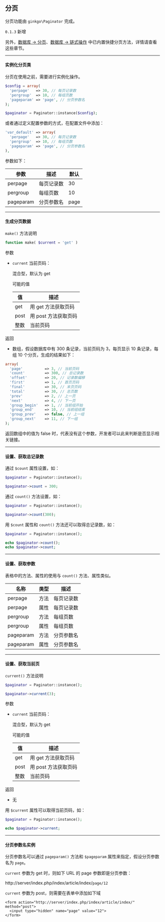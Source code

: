 ## 分页

分页功能由 `ginkgo\Paginator` 完成。

`0.1.3` 新增

另外，[数据库 -> 分页](../database/pagination.md)、[数据库 -> 链式操作](../database/chain_paginate.md) 中已内置快捷分页方法，详情请查看这些章节。

----------

#### 实例化分页类

分页在使用之前，需要进行实例化操作。

``` php
$config = array(
  'perpage'   => 30, // 每页记录数
  'pergroup'  => 10, // 每组页数
  'pageparam' => 'page', // 分页参数名
);

$paginator = Paginator::instance($config);
```

或者通过定义配置参数的方式，在配置文件中添加：

``` php
'var_default' => array(
  'perpage'   => 30, // 每页记录数
  'pergroup'  => 10, // 每组页数
  'pageparam' => 'page', // 分页参数名
),
```

参数如下：

| 参数 | 描述 | 默认 |
| - | - | - |
| perpage | 每页记录数 | 30 |
| pergroup | 每组页数 | 10 |
| pageparam | 分页参数名 | page |

----------

#### 生成分页数据

`make()` 方法说明

``` php
function make( $current = 'get' )
```

参数

* `current` 当前页码：

  混合型，默认为 get

  可能的值

  | 值 | 描述 |
  | - | - |
  | get | 用 get 方法获取页码 |
  | post | 用 post 方法获取页码 |
  | 整数 | 当前页码 |

返回

* 数组，假设数据库中有 300 条记录，当前页码为 3，每页显示 10 条记录，每组 10 个分页，生成的结果如下：

``` php
array(
  'page'          => 3, // 当前页码
  'count'         => 300, // 总记录数
  'offset'        => 20, // 记录数偏移
  'first'         => 1, // 首页页码
  'final'         => 30, // 末页页码
  'total'         => 30, // 总页数
  'prev'          => 2, // 上一页
  'next'          => 4, // 下一页
  'group_begin'   => 1, // 当前组开始
  'group_end'     => 10, // 当前组结束
  'group_prev'    => false, // 上一组
  'group_next'    => 11, // 下一组
);
```

返回数组中的值为 false 时，代表没有这个参数，开发者可以此来判断是否显示相关链接。

----------

#### 设置、获取总记录数

通过 `$count` 属性设置，如：

``` php
$paginator = Paginator::instance();

$paginator->count = 300;
```

通过 `count()` 方法设置，如：

``` php
$paginator = Paginator::instance();

$paginator->count(300);
```

用 `$count` 属性和 `count()` 方法还可以取得总记录数，如：

``` php
$paginator = Paginator::instance();

echo $paginator->count();
echo $paginator->count;
```

----------

#### 设置、获取参数

表格中的方法、属性的使用与 `count()` 方法、属性类似。

| 名称 | 类型 | 描述 |
| - | - | - |
| perpage | 方法 | 每页记录数 |
| perpage | 属性 | 每页记录数 |
| pergroup | 方法 | 每组页数 |
| pergroup | 属性 | 每组页数 |
| pageparam | 方法 | 分页参数名 |
| pageparam | 属性 | 分页参数名 |

----------

#### 设置、获取当前页

`current()` 方法说明

``` php
$paginator = Paginator::instance();

$paginator->current(3);
```

参数

* `current` 当前页码：

  混合型，默认为 get

  可能的值

  | 值 | 描述 |
  | - | - |
  | get | 用 get 方法获取页码 |
  | post | 用 post 方法获取页码 |
  | 整数 | 当前页码 |

返回

* 无

用 `$current` 属性可以取得当前页码，如：

``` php
$paginator = Paginator::instance();

echo $paginator->current;
```

----------

#### 分页参数名实例

分页参数名可以通过 `pageparam()` 方法和 `$pageparam` 属性来指定，假设分页参数名为 `page`。

`current` 参数为 get 时，则如下 URL 的 page 参数即是分页参数：

http://server/index.php/index/article/index/`page/12`

`current` 参数为 post，则需要在表单中添加如下域

``` markup
<form action="http://server/index.php/index/article/index/" method="post">
  <input type="hidden" name="page" value="12">
</form>
```
